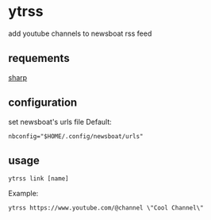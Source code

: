 # ytrss
add youtube channels to newsboat rss feed

## requements
[sharp](https://github.com/pystardust/shup)

## configuration

set newsboat's urls file 
Default:

```
nbconfig="$HOME/.config/newsboat/urls"
``````

## usage

```
ytrss link [name]
```

Example:

```
ytrss https://www.youtube.com/@channel \"Cool Channel\"
```
